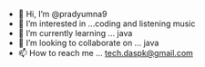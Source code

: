 - 👋 Hi, I’m @pradyumna9
- 👀 I’m interested in ...coding and listening music
- 🌱 I’m currently learning ... java
- 💞️ I’m looking to collaborate on ... java
- 📫 How to reach me ... tech.daspk@gmail.com

<!---
pradyumna9/pradyumna9 is a ✨ special ✨ repository because its `README.md` (this file) appears on your GitHub profile.
You can click the Preview link to take a look at your changes.
--->
